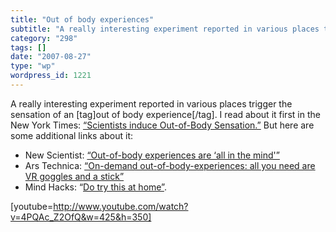```yaml
---
title: "Out of body experiences"
subtitle: "A really interesting experiment reported in various places trigger the sensation of an [tag]out of b..."
category: "298"
tags: []
date: "2007-08-27"
type: "wp"
wordpress_id: 1221
---
```

A really interesting experiment reported in various places trigger the sensation of an [tag]out of body experience[/tag]. I read about it first in the New York Times: [“Scientists induce Out-of-Body Sensation.”](http://www.nytimes.com/2007/08/23/science/23cnd-body.html?_r=1&oref=slogin) 
But here are some additional links about it: 

- New Scientist: [“Out-of-body experiences are ‘all in the mind'”](http://www.newscientist.com/article.ns?id=dn12531&feedId=online-news_rss20)
- Ars Technica: [“On-demand out-of-body-experiences: all you need are VR goggles and a stick”](http://arstechnica.com/news.ars/post/20070823-on-demand-out-of-body-experiences-all-you-need-are-vr-goggles-and-a-stick.html)
- Mind Hacks: “[Do try this at home”](http://www.mindhacks.com/blog/2007/08/induced_outofbody_.html). 

[youtube=http://www.youtube.com/watch?v=4PQAc_Z2OfQ&w=425&h=350]